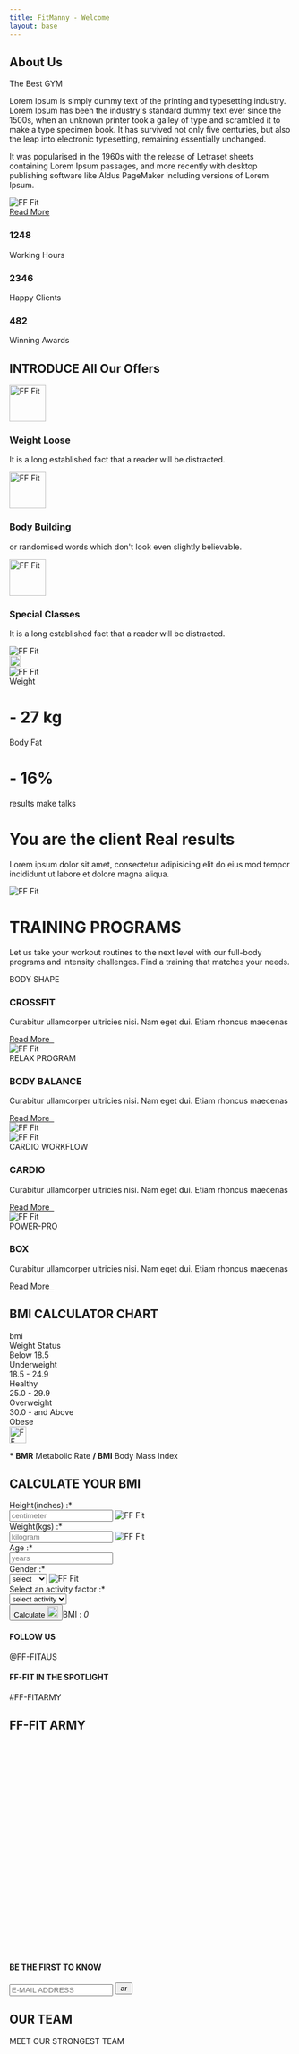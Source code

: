 ```yaml
---
title: FitManny - Welcome
layout: base
---
```


<!-- container -->
<main role="main" class="content-area">

  <!-- about us section -->
  <section id="aboutUs" class="about-us triangle-line-bg-left py-5">
    <div class="container py-5">
      <div class="row pt-5">
        <div class="col-lg-6">
          <div class="our-clicks-wrapper">
            <div class="our-click-holder" data-click="1"></div>
            <div class="our-click-holder" data-click="2"></div>
          </div>
        </div>
        <div class="col-lg-6">
          <div class="about-info-wrapper">
            <div class="title-style-1">
              <h1 class="text-uppercase p-0 m-0">About Us</h1>
              <span class="text-uppercase">The Best GYM</span>
            </div>
            <p>Lorem Ipsum is simply dummy text of the printing and typesetting industry. Lorem Ipsum has been the
              industry's standard dummy text ever since the 1500s, when an unknown printer took a galley of type and
              scrambled it to make a type specimen book. It has survived not only five centuries, but also the leap
              into electronic typesetting, remaining essentially unchanged.</p>
            <p> It was popularised in the 1960s with the release of Letraset sheets containing Lorem Ipsum passages,
              and more recently with desktop publishing software like Aldus PageMaker including versions of Lorem
              Ipsum.</p>
            <img src="./assets/img/signature.png" alt="FF Fit" class="mb-2"><br>
            <a href="javascript:void(0)" class="btn-style-1 my-3 text-uppercase">Read More</a>
          </div>
        </div>
      </div>
    </div>
  </section>

  <!-- offers section -->
  <section class="our-offers">
    <div class="our-offers-in">
      <div class="container">
        <div class="row">
          <div class="col-lg-6 col-md-3 d-flex align-self-end">
            <div class="offer-statistics">
              <div class="row">
                <div class="col-xl-4 col-lg-4 col-md-12 col-sm-4 col-4 text-center">
                  <i class="far fa-clock"></i>
                  <h3>1248</h3>
                  <label>Working Hours</label>
                </div>
                <div class="col-xl-4 col-lg-4 col-md-12 col-sm-4 col-4 text-center">
                  <i class="far fa-heart"></i>
                  <h3>2346</h3>
                  <label>Happy Clients</label>
                </div>
                <div class="col-xl-4 col-lg-4 col-md-12 col-sm-4 col-4 text-center">
                  <i class="fas fa-award"></i>
                  <h3>482</h3>
                  <label>Winning Awards</label>
                </div>
              </div>
            </div>
          </div>
          <div class="col-lg-6 col-md-9">
            <div class="our-offers-info pt-5 px-3">
              <h1>
                <span class="text-uppercase">INTRODUCE</span>
                All Our Offers
              </h1>
              <div class="offer-list">
                <div class="offer">
                  <div class="offer-icon">
                    <img src="./assets/img/weight-loss.svg" alt="FF Fit" height="65" class="mw-100">
                  </div>
                  <div class="offer-details">
                    <h3>Weight Loose</h3>
                    <p>It is a long established fact that a reader will be distracted.</p>
                  </div>
                </div>
                <div class="offer">
                  <div class="offer-icon">
                    <img src="./assets/img/body-building.svg" alt="FF Fit" height="65" class="mw-100">
                  </div>
                  <div class="offer-details">
                    <h3>Body Building</h3>
                    <p>or randomised words which don't look even slightly believable.</p>
                  </div>
                </div>
                <div class="offer">
                  <div class="offer-icon">
                    <img src="./assets/img/special-classes.svg" alt="FF Fit" height="65" class="mw-100">
                  </div>
                  <div class="offer-details">
                    <h3>Special Classes</h3>
                    <p>It is a long established fact that a reader will be distracted.</p>
                  </div>
                </div>
              </div>
            </div>
          </div>
        </div>
      </div>
    </div>
  </section>

  <!-- results-transformation section -->
  <secion class="results-transformation weight-lifing-outline-bg pt-5">
    <div class="container py-0 py-sm-0 py-md-5">
      <div class="row py-5">
        <div class="col-xl-6 col-lg- 6 col-md-7">
          <div class="row">
            <div class="col-sm-9 col-12 text-left">
              <div class="result-thumbs d-flex align-items-center justify-content-between">
                <div class="result-before-thumb mr-2">
                  <img src="./assets/img/result-before-thumb-1.jpg" alt="FF Fit"
                    class="mw-100 object-fit-cover w-100 h-100">
                </div>
                <div class="transformation-indicator">
                  <img src="./assets/img/right-arrow.svg" alt="FF Fit" height="20" class="mw-100">
                </div>
                <div class="result-after-thumb">
                  <img src="./assets/img/result-after-thumb-1.jpg" alt="FF Fit"
                    class="mw-100 object-fit-cover w-100 h-100">
                </div>
              </div>
            </div>
            <div class="col-sm-8 col-12 ml-auto mr-0 text-right">
              <div class="result-statistics ml-auto ml-0">
                <div class="result-weight">
                  <div class="result-weight-in">
                    <span>Weight</span>
                    <h1>- 27 kg</h1>
                  </div>
                </div>
                <div class="result-fat">
                  <div class="result-fat-in">
                    <span>Body Fat</span>
                    <h1>- 16%</h1>
                  </div>
                </div>
              </div>
            </div>
          </div>
        </div>
        <div class="col-xl-6 col-lg- 6 col-md-5 mt-5 mt-sm-5 mt-md-0">
          <div class="results-info pl-5">
            <span class="text-uppercase">results make talks</span>
            <h1>You are the client Real results</h1>
            <p>Lorem ipsum dolor sit amet, consectetur adipisicing elit do eius mod tempor incididunt ut labore et
              dolore magna aliqua. </p>
            <img src="./assets/img/signature.png" alt="FF Fit" class="mw-100">
          </div>
        </div>
      </div>
      <div class="row pb-sm-5 pb-md-0 pb-5">
        <div class="col-md-12">
          <div class="title-style-2 text-center pt-5 mt-md-5 mt-sm-0">
            <h1><b>TRAINING PROGRAMS</b></h1>
            <p class="mt-3">Let us take your workout routines to the next level with our full-body programs and
              intensity challenges. Find a training that matches your needs.</p>
          </div>
        </div>
      </div>
    </div>
  </secion>

  <!-- training programs section -->
  <section class="training-programs container-fluid text-white">
    <div class="row">
      <div class="col-md-3 col-sm-6 p-0 bg-gray">
        <div class="training-program-info">
          <span class="text-uppercase text-pink">BODY SHAPE</span>
          <h3 class="text-uppercase">CROSSFIT</h3>
          <p>Curabitur ullamcorper ultricies nisi. Nam eget dui. Etiam rhoncus maecenas</p>
          <a href="javascript:void(0)" class="text-uppercase">Read More &nbsp;<i class="fas fa-arrow-right"></i></a>
        </div>
      </div>
      <div class="col-md-3 col-sm-6 p-0">
        <img src="./assets/img/traning-program-4.jpg" alt="FF Fit" class="mw-100">
      </div>
      <div class="col-md-3 col-sm-6 p-0 bg-pink">
        <div class="training-program-info">
          <span class="text-uppercase">RELAX PROGRAM</span>
          <h3 class="text-uppercase">BODY BALANCE</h3>
          <p>Curabitur ullamcorper ultricies nisi. Nam eget dui. Etiam rhoncus maecenas</p>
          <a href="javascript:void(0)" class="text-uppercase">Read More &nbsp;<i class="fas fa-arrow-right"></i></a>
        </div>
      </div>
      <div class="col-md-3 col-sm-6 p-0">
        <img src="./assets/img/traning-program-3.jpg" alt="FF Fit" class="mw-100">
      </div>
      <div class="col-md-3 col-sm-6 p-0">
        <img src="./assets/img/traning-program-2.jpg" alt="FF Fit" class="mw-100">
      </div>
      <div class="col-md-3 col-sm-6 p-0 bg-pink">
        <div class="training-program-info">
          <span class="text-uppercase">CARDIO WORKFLOW</span>
          <h3 class="text-uppercase">CARDIO</h3>
          <p>Curabitur ullamcorper ultricies nisi. Nam eget dui. Etiam rhoncus maecenas</p>
          <a href="javascript:void(0)" class="text-uppercase">Read More &nbsp;<i class="fas fa-arrow-right"></i></a>
        </div>
      </div>
      <div class="col-md-3 col-sm-6 p-0">
        <img src="./assets/img/traning-program-1.jpg" alt="FF Fit" class="mw-100">
      </div>
      <div class="col-md-3 col-sm-6 p-0 bg-gray">
        <div class="training-program-info">
          <span class="text-uppercase text-pink">POWER-PRO</span>
          <h3 class="text-uppercase">BOX</h3>
          <p>Curabitur ullamcorper ultricies nisi. Nam eget dui. Etiam rhoncus maecenas</p>
          <a href="javascript:void(0)" class="text-uppercase">Read More &nbsp;<i class="fas fa-arrow-right"></i></a>
        </div>
      </div>
    </div>
  </section>

  <!-- bmi calculator section -->
  <section class="bmi-calculator triangle-line-bg-right py-5">
    <div class="container">
      <div class="row">
        <div class="col-md-6 py-5">
          <div class="bmi-calculator-chart pr-5">
            <h2 class="text-uppercase">BMI CALCULATOR CHART</h2>
            <div class="bmi-chart mt-5 mb-3">
              <div class="row text-uppercase text-pink bmi-chart-title">
                <div class="col col-5">
                  bmi
                </div>
                <div class="col col-7">
                  Weight Status
                </div>
              </div>
              <div class="row bmi-chart-row">
                <div class="col col-5">
                  Below 18.5
                </div>
                <div class="col col-7">
                  Underweight
                </div>
              </div>
              <div class="row bmi-chart-row">
                <div class="col col-5">
                  18.5 - 24.9
                </div>
                <div class="col col-7">
                  Healthy
                </div>
              </div>
              <div class="row bmi-chart-row">
                <div class="col col-5">
                  25.0 - 29.9
                </div>
                <div class="col col-7">
                  Overweight
                </div>
              </div>
              <div class="row bmi-chart-row">
                <div class="col col-5">
                  30.0 - and Above
                </div>
                <div class="col col-7">
                  Obese
                </div>
              </div>
            </div>
            <div class="bmi-chart-note">
              <div class="note-icon">
                <img src="./assets/img/shild.svg" alt="FF Fit" width="30" class="mw-100">
              </div>
              <p class="m-0"><b>* BMR</b> Metabolic Rate <b>/ BMI</b> Body Mass Index</p>
            </div>
          </div>
        </div>
        <div class="col-md-6 py-5">
          <div class="bmi-calculator-form">
            <h2 class="text-uppercase">CALCULATE YOUR BMI</h2>
            <div class="bmi-form">
              <form class="FF-FIT-form-theme1 pt-5 bmicalcform">
                <div class="row">
                  <div class="col col-6">
                    <div class="form-group">
                      <label for="yourHeight">Height(inches) :*</label>
                      <div class="position-relative">
                        <input type="text" class="form-control" id="yourHeight" placeholder="centimeter"
                          name="bmiheight" required="">
                        <img src="./assets/img/height.svg" alt="FF Fit" class="field-icon">
                      </div>
                    </div>
                  </div>
                  <div class="col col-6">
                    <div class="form-group">
                      <label for="yourWeight">Weight(kgs) :*</label>
                      <div class="position-relative">
                        <input type="text" class="form-control" id="yourWeight" placeholder="kilogram"
                          name="bmiweight" required="">
                        <img src="./assets/img/weight.svg" alt="FF Fit" class="field-icon">
                      </div>
                    </div>
                  </div>
                </div>
                <div class="row">
                  <div class="col col-6">
                    <div class="form-group">
                      <label for="yourAge">Age :*</label>
                      <div class="position-relative">
                        <input type="text" class="form-control" id="yourAge" placeholder="years" name="bmiage"
                          required="">
                        <i class="fas fa-calendar field-icon"></i>
                      </div>
                    </div>
                  </div>
                  <div class="col col-6">
                    <div class="form-group">
                      <label for="selectGender">Gender :*</label>
                      <div class="position-relative">
                        <select class="form-control" id="selectGender" name="bmigender" required="">
                          <option value="">select</option>
                          <option value="Male">Male</option>
                          <option value="Female">Female</option>
                        </select>
                        <img src="./assets/img/gender.svg" alt="FF Fit" class="field-icon">
                      </div>
                    </div>
                  </div>
                </div>
                <div class="row">
                  <div class="col col-12">
                    <div class="form-group">
                      <label for="selectActivity">Select an activity factor :*</label>
                      <div class="position-relative select-activity">
                        <select class="form-control" id="selectActivity" name="bmiactivity" required="">
                          <option value="">select activity</option>
                          <option value="Activity 1">Activity 1</option>
                          <option value="Activity 2">Activity 2</option>
                        </select>
                        <i class="fas fa-chevron-down field-icon"></i>
                      </div>
                    </div>
                  </div>
                </div>
                <div class="row">
                  <div class="comalert col-md-12"></div>
                  <div class="col-12 text-md-left text-sm-center text-left"><button
                      class="btn-style-2 btn-calculate text-uppercase d-inline-flex align-items-center justify-content-center"
                      id="bmicalcbtn" type="submit">Calculate <img src="./assets/img/right-arrow.svg"
                        alt="FF Fit" height="20" class="ml-3"></button><span class="float-right BMI-calc-value">BMI :
                      <i class="bmi-result">0</i></span></div>
                </div>
              </form>
            </div>
          </div>
        </div>
      </div>
    </div>
  </section>

  <!--follow us section-->
  <section class="follow-us">
    <div class="container">
      <div class="row">
        <div class="col-6">
          <div class="follow-link-1">
            <h4 class="text-uppercase">FOLLOW US</h4>
            <a class="text-uppercase">@FF-FITAUS</a>
          </div>
        </div>
        <div class="col-6">
          <div class="follow-link-2">
            <h4 class="text-uppercase">FF-FIT IN THE SPOTLIGHT</h4>
            <a class="text-uppercase">#FF-FITARMY</a>
          </div>
        </div>
        <div class="col col-12">
          <div class="pramotion-title">
            <h1 class="text-uppercase">FF-FIT ARMY</h1>
          </div>
        </div>
      </div>
    </div>
    <div class="insta-shots swiper-container-initialized swiper-container-horizontal">
      <div class="swiper-wrapper" style="transform: translate3d(-4242.5px, 0px, 0px); transition-duration: 0ms;">
        <div class="swiper-slide swiper-slide-duplicate" style="width: 282.833px;" data-swiper-slide-index="4"><img
            src="./assets/img/insta-shot-5.jpg" alt="FF Fit" class="mw-100"></div>
        <div class="swiper-slide swiper-slide-duplicate" style="width: 282.833px;" data-swiper-slide-index="5"><img
            src="./assets/img/insta-shot-6.jpg" alt="FF Fit" class="mw-100"></div>
        <div class="swiper-slide swiper-slide-duplicate" style="width: 282.833px;" data-swiper-slide-index="6"><img
            src="./assets/img/insta-shot-5.jpg" alt="FF Fit" class="mw-100"></div>
        <div class="swiper-slide swiper-slide-duplicate" style="width: 282.833px;" data-swiper-slide-index="7"><img
            src="./assets/img/insta-shot-4.jpg" alt="FF Fit" class="mw-100"></div>
        <div class="swiper-slide swiper-slide-duplicate swiper-slide-duplicate-prev" style="width: 282.833px;"
          data-swiper-slide-index="8"><img src="./assets/img/insta-shot-3.jpg" alt="FF Fit" class="mw-100">
        </div>
        <div class="swiper-slide swiper-slide-duplicate swiper-slide-duplicate-active" style="width: 282.833px;"
          data-swiper-slide-index="9"><img src="./assets/img/insta-shot-2.jpg" alt="FF Fit" class="mw-100">
        </div>
        <div class="swiper-slide swiper-slide-duplicate-next" style="width: 282.833px;" data-swiper-slide-index="0">
          <img src="./assets/img/insta-shot-1.jpg" alt="FF Fit" class="mw-100"></div>
        <div class="swiper-slide" style="width: 282.833px;" data-swiper-slide-index="1"><img
            src="./assets/img/insta-shot-2.jpg" alt="FF Fit" class="mw-100"></div>
        <div class="swiper-slide" style="width: 282.833px;" data-swiper-slide-index="2"><img
            src="./assets/img/insta-shot-3.jpg" alt="FF Fit" class="mw-100"></div>
        <div class="swiper-slide" style="width: 282.833px;" data-swiper-slide-index="3"><img
            src="./assets/img/insta-shot-4.jpg" alt="FF Fit" class="mw-100"></div>
        <div class="swiper-slide" style="width: 282.833px;" data-swiper-slide-index="4"><img
            src="./assets/img/insta-shot-5.jpg" alt="FF Fit" class="mw-100"></div>
        <div class="swiper-slide" style="width: 282.833px;" data-swiper-slide-index="5"><img
            src="./assets/img/insta-shot-6.jpg" alt="FF Fit" class="mw-100"></div>
        <div class="swiper-slide" style="width: 282.833px;" data-swiper-slide-index="6"><img
            src="./assets/img/insta-shot-5.jpg" alt="FF Fit" class="mw-100"></div>
        <div class="swiper-slide" style="width: 282.833px;" data-swiper-slide-index="7"><img
            src="./assets/img/insta-shot-4.jpg" alt="FF Fit" class="mw-100"></div>
        <div class="swiper-slide swiper-slide-prev" style="width: 282.833px;" data-swiper-slide-index="8"><img
            src="./assets/img/insta-shot-3.jpg" alt="FF Fit" class="mw-100"></div>
        <div class="swiper-slide swiper-slide-active" style="width: 282.833px;" data-swiper-slide-index="9"><img
            src="./assets/img/insta-shot-2.jpg" alt="FF Fit" class="mw-100"></div>
        <div class="swiper-slide swiper-slide-duplicate swiper-slide-next" style="width: 282.833px;"
          data-swiper-slide-index="0"><img src="./assets/img/insta-shot-1.jpg" alt="FF Fit" class="mw-100">
        </div>
        <div class="swiper-slide swiper-slide-duplicate" style="width: 282.833px;" data-swiper-slide-index="1"><img
            src="./assets/img/insta-shot-2.jpg" alt="FF Fit" class="mw-100"></div>
        <div class="swiper-slide swiper-slide-duplicate" style="width: 282.833px;" data-swiper-slide-index="2"><img
            src="./assets/img/insta-shot-3.jpg" alt="FF Fit" class="mw-100"></div>
        <div class="swiper-slide swiper-slide-duplicate" style="width: 282.833px;" data-swiper-slide-index="3"><img
            src="./assets/img/insta-shot-4.jpg" alt="FF Fit" class="mw-100"></div>
        <div class="swiper-slide swiper-slide-duplicate" style="width: 282.833px;" data-swiper-slide-index="4"><img
            src="./assets/img/insta-shot-5.jpg" alt="FF Fit" class="mw-100"></div>
        <div class="swiper-slide swiper-slide-duplicate" style="width: 282.833px;" data-swiper-slide-index="5"><img
            src="./assets/img/insta-shot-6.jpg" alt="FF Fit" class="mw-100"></div>
      </div>
      <span class="swiper-notification" aria-live="assertive" aria-atomic="true"></span>
    </div>
    <div class="newslatter">
      <div class="container">
        <div class="row">
          <div class="col-md-6 align-self-center">
            <h4 class="text-uppercase">BE THE FIRST TO KNOW</h4>
          </div>
          <div class="col-md-6">
            <form class="subscribeForm" method="post" action="/">
              <div class="form-group">
                <div class="newslatter-input">
                  <input type="email" id="yourEmailId" placeholder="E-MAIL ADDRESS" required="" name="subscribeemail">
                  <button type="submit" class="border-0 bg-transparent" name="subscribeBtn"><img
                      src="./assets/img/arrow-long.svg" alt="arrow" height="15" class="mw-100"
                      title="submit"></button>
                </div>
                <div class="subalerts"></div>
              </div>
            </form>
          </div>
        </div>
      </div>
    </div>
  </section>

  <!--our team section-->
  <section class="our-team cardio-outline-bg">
    <div class="container">
      <div class="row">
        <div class="col-md-12">
          <div class="title-style-2 pt-5 mt-0 mt-sm-5">
            <h1><b>OUR TEAM</b></h1>
            <p class="text-uppercase">MEET OUR STRONGEST TEAM</p>
          </div>
        </div>
      </div>
    </div>
    <div class="our-team-members mt-4 mb-5 swiper-container-initialized swiper-container-horizontal">
      <div class="swiper-wrapper" style="transform: translate3d(-2987.25px, 0px, 0px); transition-duration: 0ms;">
        <div class="swiper-slide swiper-slide-duplicate swiper-slide-duplicate-prev"
          style="width: 416.75px; margin-right: 10px;" data-swiper-slide-index="2">
          <div class="team-member-block">
            <div class="d-flex align-items-start">
              <div class="team-member-info">
                <div class="member-count text-right">03</div>
                <img src="./assets/img/team-member-3.jpg" alt="FF Fit" class="mw-100">
                <div class="joining-date text-uppercase">
                  <span>Joined : Febrary 2012</span>
                </div>
                <div class="member-info text-left">
                  <div class="name-expertise">
                    <h3 class="m-0">Ruth Edwards</h3>
                    <p class="my-2"><span class="indicator mr-2" style="border-color:#00a2ff;"></span>weight trainer
                    </p>
                  </div>
                  <img src="./assets/img/arrow-long.svg" alt="FF Fit" height="20" class="mw-100">
                </div>
              </div>
              <div class="text-uppercase member-experience">
                14 year experience
              </div>
            </div>
          </div>
        </div>
        <div class="swiper-slide swiper-slide-duplicate swiper-slide-duplicate-active"
          style="width: 416.75px; margin-right: 10px;" data-swiper-slide-index="3">
          <div class="team-member-block">
            <div class="d-flex align-items-start">
              <div class="team-member-info">
                <div class="member-count text-right">04</div>
                <img src="./assets/img/team-member-4.jpg" alt="FF Fit" class="mw-100">
                <div class="joining-date text-uppercase">
                  <span>Joined : Febrary 2012</span>
                </div>
                <div class="member-info text-left">
                  <div class="name-expertise">
                    <h3 class="m-0">Andru Backham</h3>
                    <p class="my-2"><span class="indicator mr-2" style="border-color:#7800ff;"></span>sports trainer
                    </p>
                  </div>
                  <img src="./assets/img/arrow-long.svg" alt="FF Fit" height="20" class="mw-100">
                </div>
              </div>
              <div class="text-uppercase member-experience">
                14 year experience
              </div>
            </div>
          </div>
        </div>
        <div class="swiper-slide swiper-slide-duplicate swiper-slide-duplicate-next"
          style="width: 416.75px; margin-right: 10px;" data-swiper-slide-index="4">
          <div class="team-member-block">
            <div class="d-flex align-items-start">
              <div class="team-member-info">
                <div class="member-count text-right">01</div>
                <img src="./assets/img/team-member-1.jpg" alt="FF Fit" class="mw-100">
                <div class="joining-date text-uppercase">
                  <span>Joined : Febrary 2012</span>
                </div>
                <div class="member-info text-left">
                  <div class="name-expertise">
                    <h3 class="m-0">Bruce Bailey</h3>
                    <p class="my-2"><span class="indicator mr-2" style="border-color:#00ff5b;"></span>circuit trainer
                    </p>
                  </div>
                  <img src="./assets/img/arrow-long.svg" alt="FF Fit" height="20" class="mw-100">
                </div>
              </div>
              <div class="text-uppercase member-experience">
                14 year experience
              </div>
            </div>
          </div>
        </div>
        <div class="swiper-slide swiper-slide-duplicate" style="width: 416.75px; margin-right: 10px;"
          data-swiper-slide-index="5">
          <div class="team-member-block">
            <div class="d-flex align-items-start">
              <div class="team-member-info">
                <div class="member-count text-right">02</div>
                <img src="./assets/img/team-member-2.jpg" alt="FF Fit" class="mw-100">
                <div class="joining-date text-uppercase">
                  <span>Joined : Febrary 2012</span>
                </div>
                <div class="member-info text-left">
                  <div class="name-expertise">
                    <h3 class="m-0">Samurai Ninja</h3>
                    <p class="my-2"><span class="indicator mr-2" style="border-color:#ff6c00;"></span>fintess trainer
                    </p>
                  </div>
                  <img src="./assets/img/arrow-long.svg" alt="FF Fit" height="20" class="mw-100">
                </div>
              </div>
              <div class="text-uppercase member-experience">
                14 year experience
              </div>
            </div>
          </div>
        </div>
        <div class="swiper-slide" style="width: 416.75px; margin-right: 10px;" data-swiper-slide-index="0">
          <div class="team-member-block">
            <div class="d-flex align-items-start">
              <div class="team-member-info">
                <div class="member-count text-right">01</div>
                <img src="./assets/img/team-member-1.jpg" alt="FF Fit" class="mw-100">
                <div class="joining-date text-uppercase">
                  <span>Joined : Febrary 2012</span>
                </div>
                <div class="member-info text-left">
                  <div class="name-expertise">
                    <h3 class="m-0">Bruce Bailey</h3>
                    <p class="my-2"><span class="indicator mr-2" style="border-color:#00ff5b;"></span>circuit trainer
                    </p>
                  </div>
                  <img src="./assets/img/arrow-long.svg" alt="FF Fit" height="20" class="mw-100">
                </div>
              </div>
              <div class="text-uppercase member-experience">
                14 year experience
              </div>
            </div>
          </div>
        </div>
        <div class="swiper-slide" style="width: 416.75px; margin-right: 10px;" data-swiper-slide-index="1">
          <div class="team-member-block">
            <div class="d-flex align-items-start">
              <div class="team-member-info">
                <div class="member-count text-right">02</div>
                <img src="./assets/img/team-member-2.jpg" alt="FF Fit" class="mw-100">
                <div class="joining-date text-uppercase">
                  <span>Joined : Febrary 2012</span>
                </div>
                <div class="member-info text-left">
                  <div class="name-expertise">
                    <h3 class="m-0">Samurai Ninja</h3>
                    <p class="my-2"><span class="indicator mr-2" style="border-color:#ff6c00;"></span>fintess trainer
                    </p>
                  </div>
                  <img src="./assets/img/arrow-long.svg" alt="FF Fit" height="20" class="mw-100">
                </div>
              </div>
              <div class="text-uppercase member-experience">
                14 year experience
              </div>
            </div>
          </div>
        </div>
        <div class="swiper-slide swiper-slide-prev" style="width: 416.75px; margin-right: 10px;"
          data-swiper-slide-index="2">
          <div class="team-member-block">
            <div class="d-flex align-items-start">
              <div class="team-member-info">
                <div class="member-count text-right">03</div>
                <img src="./assets/img/team-member-3.jpg" alt="FF Fit" class="mw-100">
                <div class="joining-date text-uppercase">
                  <span>Joined : Febrary 2012</span>
                </div>
                <div class="member-info text-left">
                  <div class="name-expertise">
                    <h3 class="m-0">Ruth Edwards</h3>
                    <p class="my-2"><span class="indicator mr-2" style="border-color:#00a2ff;"></span>weight trainer
                    </p>
                  </div>
                  <img src="./assets/img/arrow-long.svg" alt="FF Fit" height="20" class="mw-100">
                </div>
              </div>
              <div class="text-uppercase member-experience">
                14 year experience
              </div>
            </div>
          </div>
        </div>
        <div class="swiper-slide swiper-slide-active" style="width: 416.75px; margin-right: 10px;"
          data-swiper-slide-index="3">
          <div class="team-member-block">
            <div class="d-flex align-items-start">
              <div class="team-member-info">
                <div class="member-count text-right">04</div>
                <img src="./assets/img/team-member-4.jpg" alt="FF Fit" class="mw-100">
                <div class="joining-date text-uppercase">
                  <span>Joined : Febrary 2012</span>
                </div>
                <div class="member-info text-left">
                  <div class="name-expertise">
                    <h3 class="m-0">Andru Backham</h3>
                    <p class="my-2"><span class="indicator mr-2" style="border-color:#7800ff;"></span>sports trainer
                    </p>
                  </div>
                  <img src="./assets/img/arrow-long.svg" alt="FF Fit" height="20" class="mw-100">
                </div>
              </div>
              <div class="text-uppercase member-experience">
                14 year experience
              </div>
            </div>
          </div>
        </div>
        <div class="swiper-slide swiper-slide-next" style="width: 416.75px; margin-right: 10px;"
          data-swiper-slide-index="4">
          <div class="team-member-block">
            <div class="d-flex align-items-start">
              <div class="team-member-info">
                <div class="member-count text-right">01</div>
                <img src="./assets/img/team-member-1.jpg" alt="FF Fit" class="mw-100">
                <div class="joining-date text-uppercase">
                  <span>Joined : Febrary 2012</span>
                </div>
                <div class="member-info text-left">
                  <div class="name-expertise">
                    <h3 class="m-0">Bruce Bailey</h3>
                    <p class="my-2"><span class="indicator mr-2" style="border-color:#00ff5b;"></span>circuit trainer
                    </p>
                  </div>
                  <img src="./assets/img/arrow-long.svg" alt="FF Fit" height="20" class="mw-100">
                </div>
              </div>
              <div class="text-uppercase member-experience">
                14 year experience
              </div>
            </div>
          </div>
        </div>
        <div class="swiper-slide" style="width: 416.75px; margin-right: 10px;" data-swiper-slide-index="5">
          <div class="team-member-block">
            <div class="d-flex align-items-start">
              <div class="team-member-info">
                <div class="member-count text-right">02</div>
                <img src="./assets/img/team-member-2.jpg" alt="FF Fit" class="mw-100">
                <div class="joining-date text-uppercase">
                  <span>Joined : Febrary 2012</span>
                </div>
                <div class="member-info text-left">
                  <div class="name-expertise">
                    <h3 class="m-0">Samurai Ninja</h3>
                    <p class="my-2"><span class="indicator mr-2" style="border-color:#ff6c00;"></span>fintess trainer
                    </p>
                  </div>
                  <img src="./assets/img/arrow-long.svg" alt="FF Fit" height="20" class="mw-100">
                </div>
              </div>
              <div class="text-uppercase member-experience">
                14 year experience
              </div>
            </div>
          </div>
        </div>
        <div class="swiper-slide swiper-slide-duplicate" style="width: 416.75px; margin-right: 10px;"
          data-swiper-slide-index="0">
          <div class="team-member-block">
            <div class="d-flex align-items-start">
              <div class="team-member-info">
                <div class="member-count text-right">01</div>
                <img src="./assets/img/team-member-1.jpg" alt="FF Fit" class="mw-100">
                <div class="joining-date text-uppercase">
                  <span>Joined : Febrary 2012</span>
                </div>
                <div class="member-info text-left">
                  <div class="name-expertise">
                    <h3 class="m-0">Bruce Bailey</h3>
                    <p class="my-2"><span class="indicator mr-2" style="border-color:#00ff5b;"></span>circuit trainer
                    </p>
                  </div>
                  <img src="./assets/img/arrow-long.svg" alt="FF Fit" height="20" class="mw-100">
                </div>
              </div>
              <div class="text-uppercase member-experience">
                14 year experience
              </div>
            </div>
          </div>
        </div>
        <div class="swiper-slide swiper-slide-duplicate" style="width: 416.75px; margin-right: 10px;"
          data-swiper-slide-index="1">
          <div class="team-member-block">
            <div class="d-flex align-items-start">
              <div class="team-member-info">
                <div class="member-count text-right">02</div>
                <img src="./assets/img/team-member-2.jpg" alt="FF Fit" class="mw-100">
                <div class="joining-date text-uppercase">
                  <span>Joined : Febrary 2012</span>
                </div>
                <div class="member-info text-left">
                  <div class="name-expertise">
                    <h3 class="m-0">Samurai Ninja</h3>
                    <p class="my-2"><span class="indicator mr-2" style="border-color:#ff6c00;"></span>fintess trainer
                    </p>
                  </div>
                  <img src="./assets/img/arrow-long.svg" alt="FF Fit" height="20" class="mw-100">
                </div>
              </div>
              <div class="text-uppercase member-experience">
                14 year experience
              </div>
            </div>
          </div>
        </div>
        <div class="swiper-slide swiper-slide-duplicate swiper-slide-duplicate-prev"
          style="width: 416.75px; margin-right: 10px;" data-swiper-slide-index="2">
          <div class="team-member-block">
            <div class="d-flex align-items-start">
              <div class="team-member-info">
                <div class="member-count text-right">03</div>
                <img src="./assets/img/team-member-3.jpg" alt="FF Fit" class="mw-100">
                <div class="joining-date text-uppercase">
                  <span>Joined : Febrary 2012</span>
                </div>
                <div class="member-info text-left">
                  <div class="name-expertise">
                    <h3 class="m-0">Ruth Edwards</h3>
                    <p class="my-2"><span class="indicator mr-2" style="border-color:#00a2ff;"></span>weight trainer
                    </p>
                  </div>
                  <img src="./assets/img/arrow-long.svg" alt="FF Fit" height="20" class="mw-100">
                </div>
              </div>
              <div class="text-uppercase member-experience">
                14 year experience
              </div>
            </div>
          </div>
        </div>
        <div class="swiper-slide swiper-slide-duplicate swiper-slide-duplicate-active"
          style="width: 416.75px; margin-right: 10px;" data-swiper-slide-index="3">
          <div class="team-member-block">
            <div class="d-flex align-items-start">
              <div class="team-member-info">
                <div class="member-count text-right">04</div>
                <img src="./assets/img/team-member-4.jpg" alt="FF Fit" class="mw-100">
                <div class="joining-date text-uppercase">
                  <span>Joined : Febrary 2012</span>
                </div>
                <div class="member-info text-left">
                  <div class="name-expertise">
                    <h3 class="m-0">Andru Backham</h3>
                    <p class="my-2"><span class="indicator mr-2" style="border-color:#7800ff;"></span>sports trainer
                    </p>
                  </div>
                  <img src="./assets/img/arrow-long.svg" alt="FF Fit" height="20" class="mw-100">
                </div>
              </div>
              <div class="text-uppercase member-experience">
                14 year experience
              </div>
            </div>
          </div>
        </div>
      </div>
      <span class="swiper-notification" aria-live="assertive" aria-atomic="true"></span>
    </div>
  </section>

  <!--class schedule section-->
  <section class="class-schedule">
    <div class="container class-schedule-timetable">
      <div class="row">
        <div class="col-md-12">
          <div class="title-style-3 pt-5 mt-5 text-white text-center">
            <h1><b>Class Schedule</b></h1>
            <p>Make yourself stronger than your excuses.</p>
          </div>
        </div>
      </div>
      <div class="row">
        <div class="col col-12">
          <div class="weekly-timetable text-white pt-5">
            <ul class="nav nav-pills weekly-days-nav">
              <li class="nav-item week-day">
                <a class="nav-link" data-toggle="tab" href="/#monday-schedule">Monday</a>
              </li>
              <li class="nav-item week-day">
                <a class="nav-link" data-toggle="tab"
                  href="/#tuesday-schedule">Tuesday</a>
              </li>
              <li class="nav-item week-day">
                <a class="nav-link" data-toggle="tab"
                  href="/#wednesday-schedule">Wednesday</a>
              </li>
              <li class="nav-item week-day">
                <a class="nav-link active" data-toggle="tab"
                  href="/#thursday-schedule">Thursday</a>
              </li>
              <li class="nav-item week-day">
                <a class="nav-link" data-toggle="tab" href="/#friday-schedule">Friday</a>
              </li>
              <li class="nav-item week-day">
                <a class="nav-link" data-toggle="tab"
                  href="/#saturday-schedule">Saturday</a>
              </li>
              <li class="nav-item week-day">
                <a class="nav-link" data-toggle="tab" href="/#sunday-schedule">Sunday</a>
              </li>
            </ul>
            <div class="tab-content timetable-schedule">
              <div class="tab-pane container fade p-0" id="monday-schedule">
                <div class="weekday-schedule pt-4">
                  <div class="class-batch-block text-uppercase">
                    <h4><span class="text-pink">B</span>oxing</h4>
                    <p>06.00AM - 07.00AM</p>
                  </div>
                  <div class="class-batch-block text-uppercase">
                    <h4>-----</h4>
                    <p>06.00AM - 07.00AM</p>
                  </div>
                  <div class="class-batch-block text-uppercase">
                    <h4><span class="text-pink">B</span>ody building</h4>
                    <p>06.00AM - 07.00AM</p>
                  </div>
                  <div class="class-batch-block text-uppercase active">
                    <h4><span class="text-pink">B</span>oxing</h4>
                    <p>06.00AM - 07.00AM</p>
                  </div>
                  <div class="class-batch-block text-uppercase">
                    <h4>-----</h4>
                    <p>06.00AM - 07.00AM</p>
                  </div>
                  <div class="class-batch-block text-uppercase">
                    <h4>-----</h4>
                    <p>06.00AM - 07.00AM</p>
                  </div>
                  <div class="class-batch-block text-uppercase">
                    <h4><span class="text-pink">F</span>itness</h4>
                    <p>06.00AM - 07.00AM</p>
                  </div>
                  <div class="class-batch-block text-uppercase">
                    <h4><span class="text-pink">C</span>ardio</h4>
                    <p>06.00AM - 07.00AM</p>
                  </div>
                  <div class="class-batch-block text-uppercase">
                    <h4>-----</h4>
                    <p>06.00AM - 07.00AM</p>
                  </div>
                  <div class="class-batch-block text-uppercase">
                    <h4><span class="text-pink">C</span>arate</h4>
                    <p>06.00AM - 07.00AM</p>
                  </div>
                </div>
              </div>
              <div class="tab-pane container fade p-0" id="tuesday-schedule">
                <div class="weekday-schedule pt-4">
                  <div class="class-batch-block text-uppercase">
                    <h4><span class="text-pink">B</span>oxing</h4>
                    <p>06.00AM - 07.00AM</p>
                  </div>
                  <div class="class-batch-block text-uppercase">
                    <h4>-----</h4>
                    <p>06.00AM - 07.00AM</p>
                  </div>
                  <div class="class-batch-block text-uppercase">
                    <h4><span class="text-pink">B</span>ody building</h4>
                    <p>06.00AM - 07.00AM</p>
                  </div>
                  <div class="class-batch-block text-uppercase active">
                    <h4><span class="text-pink">B</span>oxing</h4>
                    <p>06.00AM - 07.00AM</p>
                  </div>
                  <div class="class-batch-block text-uppercase">
                    <h4>-----</h4>
                    <p>06.00AM - 07.00AM</p>
                  </div>
                  <div class="class-batch-block text-uppercase">
                    <h4>-----</h4>
                    <p>06.00AM - 07.00AM</p>
                  </div>
                  <div class="class-batch-block text-uppercase">
                    <h4><span class="text-pink">F</span>itness</h4>
                    <p>06.00AM - 07.00AM</p>
                  </div>
                  <div class="class-batch-block text-uppercase">
                    <h4><span class="text-pink">C</span>ardio</h4>
                    <p>06.00AM - 07.00AM</p>
                  </div>
                  <div class="class-batch-block text-uppercase">
                    <h4>-----</h4>
                    <p>06.00AM - 07.00AM</p>
                  </div>
                  <div class="class-batch-block text-uppercase">
                    <h4><span class="text-pink">C</span>arate</h4>
                    <p>06.00AM - 07.00AM</p>
                  </div>
                </div>
              </div>
              <div class="tab-pane container fade p-0" id="wednesday-schedule">
                <div class="weekday-schedule pt-4">
                  <div class="class-batch-block text-uppercase">
                    <h4><span class="text-pink">B</span>oxing</h4>
                    <p>06.00AM - 07.00AM</p>
                  </div>
                  <div class="class-batch-block text-uppercase">
                    <h4>-----</h4>
                    <p>06.00AM - 07.00AM</p>
                  </div>
                  <div class="class-batch-block text-uppercase">
                    <h4><span class="text-pink">B</span>ody building</h4>
                    <p>06.00AM - 07.00AM</p>
                  </div>
                  <div class="class-batch-block text-uppercase active">
                    <h4><span class="text-pink">B</span>oxing</h4>
                    <p>06.00AM - 07.00AM</p>
                  </div>
                  <div class="class-batch-block text-uppercase">
                    <h4>-----</h4>
                    <p>06.00AM - 07.00AM</p>
                  </div>
                  <div class="class-batch-block text-uppercase">
                    <h4>-----</h4>
                    <p>06.00AM - 07.00AM</p>
                  </div>
                  <div class="class-batch-block text-uppercase">
                    <h4><span class="text-pink">F</span>itness</h4>
                    <p>06.00AM - 07.00AM</p>
                  </div>
                  <div class="class-batch-block text-uppercase">
                    <h4><span class="text-pink">C</span>ardio</h4>
                    <p>06.00AM - 07.00AM</p>
                  </div>
                  <div class="class-batch-block text-uppercase">
                    <h4>-----</h4>
                    <p>06.00AM - 07.00AM</p>
                  </div>
                  <div class="class-batch-block text-uppercase">
                    <h4><span class="text-pink">C</span>arate</h4>
                    <p>06.00AM - 07.00AM</p>
                  </div>
                </div>
              </div>
              <div class="tab-pane container fade p-0" id="thursday-schedule">
                <div class="weekday-schedule pt-4">
                  <div class="class-batch-block text-uppercase">
                    <h4><span class="text-pink">B</span>oxing</h4>
                    <p>06.00AM - 07.00AM</p>
                  </div>
                  <div class="class-batch-block text-uppercase">
                    <h4>-----</h4>
                    <p>06.00AM - 07.00AM</p>
                  </div>
                  <div class="class-batch-block text-uppercase">
                    <h4><span class="text-pink">B</span>ody building</h4>
                    <p>06.00AM - 07.00AM</p>
                  </div>
                  <div class="class-batch-block text-uppercase active">
                    <h4><span class="text-pink">B</span>oxing</h4>
                    <p>06.00AM - 07.00AM</p>
                  </div>
                  <div class="class-batch-block text-uppercase">
                    <h4>-----</h4>
                    <p>06.00AM - 07.00AM</p>
                  </div>
                  <div class="class-batch-block text-uppercase">
                    <h4>-----</h4>
                    <p>06.00AM - 07.00AM</p>
                  </div>
                  <div class="class-batch-block text-uppercase">
                    <h4><span class="text-pink">F</span>itness</h4>
                    <p>06.00AM - 07.00AM</p>
                  </div>
                  <div class="class-batch-block text-uppercase">
                    <h4><span class="text-pink">C</span>ardio</h4>
                    <p>06.00AM - 07.00AM</p>
                  </div>
                  <div class="class-batch-block text-uppercase">
                    <h4>-----</h4>
                    <p>06.00AM - 07.00AM</p>
                  </div>
                  <div class="class-batch-block text-uppercase">
                    <h4><span class="text-pink">C</span>arate</h4>
                    <p>06.00AM - 07.00AM</p>
                  </div>
                </div>
              </div>
              <div class="tab-pane container fade p-0" id="friday-schedule">
                <div class="weekday-schedule pt-4">
                  <div class="class-batch-block text-uppercase">
                    <h4><span class="text-pink">B</span>oxing</h4>
                    <p>06.00AM - 07.00AM</p>
                  </div>
                  <div class="class-batch-block text-uppercase">
                    <h4>-----</h4>
                    <p>06.00AM - 07.00AM</p>
                  </div>
                  <div class="class-batch-block text-uppercase">
                    <h4><span class="text-pink">B</span>ody building</h4>
                    <p>06.00AM - 07.00AM</p>
                  </div>
                  <div class="class-batch-block text-uppercase active">
                    <h4><span class="text-pink">B</span>oxing</h4>
                    <p>06.00AM - 07.00AM</p>
                  </div>
                  <div class="class-batch-block text-uppercase">
                    <h4>-----</h4>
                    <p>06.00AM - 07.00AM</p>
                  </div>
                  <div class="class-batch-block text-uppercase">
                    <h4>-----</h4>
                    <p>06.00AM - 07.00AM</p>
                  </div>
                  <div class="class-batch-block text-uppercase">
                    <h4><span class="text-pink">F</span>itness</h4>
                    <p>06.00AM - 07.00AM</p>
                  </div>
                  <div class="class-batch-block text-uppercase">
                    <h4><span class="text-pink">C</span>ardio</h4>
                    <p>06.00AM - 07.00AM</p>
                  </div>
                  <div class="class-batch-block text-uppercase">
                    <h4>-----</h4>
                    <p>06.00AM - 07.00AM</p>
                  </div>
                  <div class="class-batch-block text-uppercase">
                    <h4><span class="text-pink">C</span>arate</h4>
                    <p>06.00AM - 07.00AM</p>
                  </div>
                </div>
              </div>
              <div class="tab-pane container fade p-0" id="saturday-schedule">
                <div class="weekday-schedule pt-4">
                  <div class="class-batch-block text-uppercase">
                    <h4><span class="text-pink">B</span>oxing</h4>
                    <p>06.00AM - 07.00AM</p>
                  </div>
                  <div class="class-batch-block text-uppercase">
                    <h4>-----</h4>
                    <p>06.00AM - 07.00AM</p>
                  </div>
                  <div class="class-batch-block text-uppercase">
                    <h4><span class="text-pink">B</span>ody building</h4>
                    <p>06.00AM - 07.00AM</p>
                  </div>
                  <div class="class-batch-block text-uppercase active">
                    <h4><span class="text-pink">B</span>oxing</h4>
                    <p>06.00AM - 07.00AM</p>
                  </div>
                  <div class="class-batch-block text-uppercase">
                    <h4>-----</h4>
                    <p>06.00AM - 07.00AM</p>
                  </div>
                  <div class="class-batch-block text-uppercase">
                    <h4>-----</h4>
                    <p>06.00AM - 07.00AM</p>
                  </div>
                  <div class="class-batch-block text-uppercase">
                    <h4><span class="text-pink">F</span>itness</h4>
                    <p>06.00AM - 07.00AM</p>
                  </div>
                  <div class="class-batch-block text-uppercase">
                    <h4><span class="text-pink">C</span>ardio</h4>
                    <p>06.00AM - 07.00AM</p>
                  </div>
                  <div class="class-batch-block text-uppercase">
                    <h4>-----</h4>
                    <p>06.00AM - 07.00AM</p>
                  </div>
                  <div class="class-batch-block text-uppercase">
                    <h4><span class="text-pink">C</span>arate</h4>
                    <p>06.00AM - 07.00AM</p>
                  </div>
                </div>
              </div>
              <div class="tab-pane container active p-0" id="sunday-schedule">
                <div class="weekday-schedule pt-4">
                  <div class="class-batch-block text-uppercase">
                    <h4><span class="text-pink">B</span>oxing</h4>
                    <p>06.00AM - 07.00AM</p>
                  </div>
                  <div class="class-batch-block text-uppercase">
                    <h4>-----</h4>
                    <p>06.00AM - 07.00AM</p>
                  </div>
                  <div class="class-batch-block text-uppercase">
                    <h4><span class="text-pink">B</span>ody building</h4>
                    <p>06.00AM - 07.00AM</p>
                  </div>
                  <div class="class-batch-block text-uppercase active">
                    <h4><span class="text-pink">B</span>oxing</h4>
                    <p>06.00AM - 07.00AM</p>
                  </div>
                  <div class="class-batch-block text-uppercase">
                    <h4>-----</h4>
                    <p>06.00AM - 07.00AM</p>
                  </div>
                  <div class="class-batch-block text-uppercase">
                    <h4>-----</h4>
                    <p>06.00AM - 07.00AM</p>
                  </div>
                  <div class="class-batch-block text-uppercase">
                    <h4><span class="text-pink">F</span>itness</h4>
                    <p>06.00AM - 07.00AM</p>
                  </div>
                  <div class="class-batch-block text-uppercase">
                    <h4><span class="text-pink">C</span>ardio</h4>
                    <p>06.00AM - 07.00AM</p>
                  </div>
                  <div class="class-batch-block text-uppercase">
                    <h4>-----</h4>
                    <p>06.00AM - 07.00AM</p>
                  </div>
                  <div class="class-batch-block text-uppercase">
                    <h4><span class="text-pink">C</span>arate</h4>
                    <p>06.00AM - 07.00AM</p>
                  </div>
                </div>
              </div>
            </div>
          </div>
        </div>
      </div>
      <div class="row py-4">
        <div class="col col-12 text-center py-5">
          <a href="javascript:void(0)" class="btn-style-3">
            <i class="fas fa-download"></i>
            download <span class="d-none d-sm-inline-block">our full class</span> schedule
          </a>
        </div>
      </div>
    </div>
  </section>

  <!--testimonial section-->
  <section class="testimonial py-5">
    <div class="our-testimonial py-5 swiper-container-initialized swiper-container-horizontal">
      <div class="swiper-wrapper" style="transition-duration: 0ms; transform: translate3d(293.5px, 0px, 0px);">
        <div class="swiper-slide testimonial-block swiper-slide-active" style="margin-right: 30px;">
          <div class="testimonial-user-details">
            <div class="avatar-image">
              <img src="./assets/img/user-avatar-1.jpg" alt="FF Fit" class="mw-100">
            </div>
            <h6 class="pl-3">Lauren Jackson</h6>
            <p class="pl-3"><img src="./assets/img/pin.svg" alt="FF Fit" height="25" class="mr-2"> sydney, au
            </p>
          </div>
          <div class="testimonial-message text-left">
            <h3>Excellent Service</h3>
            <p class="m-0">Ipsum dolor sit amet, eu per legimus referrentur. Ius ne viris repudiare, nominavi
              sententiae eos in. Et duo salutatus consequat Lorem ipsum dolor sit amet.</p>
          </div>
        </div>
        <div class="swiper-slide testimonial-block swiper-slide-next" style="margin-right: 30px;">
          <div class="testimonial-user-details">
            <div class="avatar-image">
              <img src="./assets/img/user-avatar-1.jpg" alt="FF Fit" class="mw-100">
            </div>
            <h6 class="pl-3">Lauren Jackson</h6>
            <p class="pl-3"><img src="./assets/img/pin.svg" alt="FF Fit" height="25" class="mr-2"> sydney, au
            </p>
          </div>
          <div class="testimonial-message text-left">
            <h3>Excellent Service</h3>
            <p class="m-0">Ipsum dolor sit amet, eu per legimus referrentur. Ius ne viris repudiare, nominavi
              sententiae eos in. Et duo salutatus consequat Lorem ipsum dolor sit amet.</p>
          </div>
        </div>
        <div class="swiper-slide testimonial-block" style="margin-right: 30px;">
          <div class="testimonial-user-details">
            <div class="avatar-image">
              <img src="./assets/img/user-avatar-1.jpg" alt="FF Fit" class="mw-100">
            </div>
            <h6 class="pl-3">Lauren Jackson</h6>
            <p class="pl-3"><img src="./assets/img/pin.svg" alt="FF Fit" height="25" class="mr-2"> sydney, au
            </p>
          </div>
          <div class="testimonial-message text-left">
            <h3>Excellent Service</h3>
            <p class="m-0">Ipsum dolor sit amet, eu per legimus referrentur. Ius ne viris repudiare, nominavi
              sententiae eos in. Et duo salutatus consequat Lorem ipsum dolor sit amet.</p>
          </div>
        </div>
      </div>
      <span class="swiper-notification" aria-live="assertive" aria-atomic="true"></span>
    </div>
  </section>

  <!--app promotion section-->
  <!-- <div class="app-promotion mb-5">
    <div class="app-promotionp-in">
      <div class="container">
        <div class="row">
          <div class="col-md-6">
            <div class="app-mockup">
              <img src="./assets/img/app-mockup.png" alt="FF Fit" class="mw-100">
            </div>
          </div>
          <div class="col-md-6 py-5">
            <div class="about-mobile-app p-lg-5 p-md-0 p-0">
              <div class="title-style-4">
                <h1><b>Download Now</b></h1>
              </div>
              <p class="mt-4 mb-5">Having strong muscles can help prevent injury and help you move better in
                day-to-day life, whether you’re lifting a moving box or climbing stairs.</p>
              <div class="download-store">
                <div class="download-opts-lbl text-center">
                  available now
                </div>
                <div class="download-opts text-right">
                  <a href="javascript:void(0)"><img src="./assets/img/btn-playstore.png" alt="FF Fit"
                      class="pl-3"></a>
                  <a href="javascript:void(0)"><img src="./assets/img/btn-appstore.png" alt="FF Fit"
                      class="pl-3"></a>
                </div>
              </div>
            </div>
          </div>
        </div>
      </div>
    </div>
  </div> -->

  <!--contact section-->
  <section class="quick-contact">
    <div class="container quick-contact-title">
      <h1><span>Still Have</span>A QUESTIONS?</h1>
    </div>
    <iframe class="overflow-hidden w-100 mw-100" width="200" src="" height="800"
      style="border:0;" allowfullscreen=""></iframe>
    <div class="quick-contact-wrapper">
      <div class="quick-contact-content text-white">
        <div class="section-lbl">
          <span class="text-uppercase">Contact Us</span>
          <h3>Get in touch</h3>
        </div>
        <div class="quick-contact-block d-flex align-items-center">
          <div class="icon">
            <img src="./assets/img/office-icon.png" alt="FF Fit" class="mw-100" />
          </div>
          <div class="details">
            <h4>Offic<span class="text-pink">e</span></h4>
            <p class="mb-0">Shop 5, 78-88 Tench Avenue Jamisontown 2750 NSW</p>
          </div>
        </div>
        <div class="quick-contact-block d-flex align-items-center">
          <div class="icon">
            <img src="./assets/img/contact-icon.png" alt="FF Fit" class="mw-100">
          </div>
          <div class="details">
            <h4>Contac<span class="text-pink">t</span></h4>
            <p class="m-0">123-456-7890</p>
            <a href="mailto:#" class="text-decoration-none d-table">
              <p class="mb-0">me@example.com</p>
            </a>
          </div>
        </div>
      </div>
    </div>

  </section>

</main>
<!-- /.container -->
